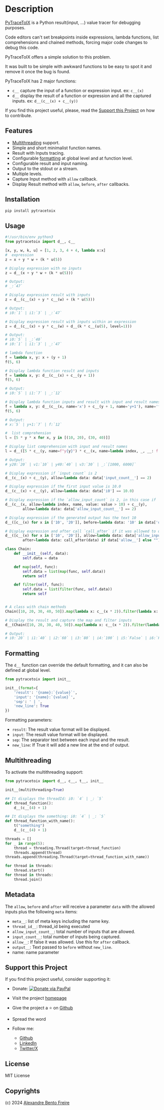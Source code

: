 # Description

[PyTraceToIX](https://www.devtoix.com/en/projects/pytracetoix) is a Python result(input, ...) value tracer for debugging purposes.

Code editors can't set breakpoints inside expressions, lambda functions, list comprehensions and chained methods, forcing major code changes to debug this code.

PyTraceToIX offers a simple solution to this problem.

It was built to be simple with awkward functions to be easy to spot it and remove it once the bug is found.

PyTraceToIX has 2 major functions:
- `c__` capture the input of a function or expression input. ex: `c__(x)`
- `d__` display the result of a function or expression and all the captured inputs. ex: `d__(c__(x) + c__(y))`

If you find this project useful, please, read the [Support this Project](#support-this-project) on how to contribute.

## Features

- [Multithreading](#multithreading) support.
- Simple and short minimalist function names.
- Result with Inputs tracing.
- Configurable [formatting](#formatting) at global level and at function level.
- Configurable result and input naming.
- Output to the stdout or a stream.
- Multiple levels.
- Capture Input method with `allow` callback.
- Display Result method with `allow`, `before`, `after` callbacks.

## Installation

```bash
pip install pytracetoix
```

## Usage

```python
#!/usr/bin/env python3
from pytracetoix import d__, c__

[x, y, w, k, u] = [1, 2, 3, 4 + 4, lambda x:x]
#  expression
z = x + y * w + (k * u(5))

# Display expression with no inputs
z = d__(x + y * w + (k * u(5)))

# Output:
# _:`47`

# Display expression result with inputs
z = d__(c__(x) + y * c__(w) + (k * u(5)))

# Output:
# i0:`1` | i1:`3` | _:`47`

# Display expression result with inputs within an expression
z = d__(c__(x) + y * c__(w) + d__(k * c__(u(5), level=1)))

# Output:
# i0:`5` | _:`40`
# i0:`1` | i1:`3` | _:`47`

# lambda function
f = lambda x, y: x + (y + 1)
f(5, 6)

# Display lambda function result and inputs
f = lambda x, y: d__(c__(x) + c__(y + 1))
f(5, 6)

# Output:
# i0:`5` | i1:`7` | _:`12`

# Display lambda function inputs and result with input and result names
f = lambda x, y: d__(c__(x, name='x') + c__(y + 1, name='y+1'), name='f')
f(5, 6)

# Output:
# x:`5` | y+1:`7` | f:`12`

#  list comprehension
l = [5 * y * x for x, y in [(10, 20), (30, 40)]]

# Display list comprehension with input and result names
l = d__([5 * c__(y, name=f"y{y}") * c__(x, name=lambda index, _, __: f'v{index}') for x, y in [(10, 20), (30, 40)]])

# Output:
# y20:`20` | v1:`10` | y40:`40` | v3:`30` | _:`[1000, 6000]`

# Display expression if `input count` is 2
d__(c__(x) + c__(y), allow=lambda data: data['input_count__'] == 2)

# Display expression if the first input value is 10.0
d__(c__(x) + c__(y), allow=lambda data: data['i0'] == 10.0)

# Display expression if the `allow_input_count` is 2, in this case if `x > 10`
d__(c__(x, allow=lambda index, name, value: value > 10) + c__(y),
        allow=lambda data: data['allow_input_count__'] == 2)

# Display expression if the generated output has the text 10
d__([c__(x) for x in ['10', '20']], before=lambda data: '10' in data['output__'])

# Display expression and after call `call_after` if it was allowed to display
d__([c__(x) for x in ['10', '20']], allow=lambda data: data['allow_input_count__'] == 2,
        after=lambda data: call_after(data) if data['allow__'] else "")

class Chain:
    def __init__(self, data):
        self.data = data

    def map(self, func):
        self.data = list(map(func, self.data))
        return self

    def filter(self, func):
        self.data = list(filter(func, self.data))
        return self


# A class with chain methods
Chain([10, 20, 30, 40, 50]).map(lambda x: c__(x * 2)).filter(lambda x: c__(x > 70))

# Display the result and capture the map and filter inputs
d__(Chain([10, 20, 30, 40, 50]).map(lambda x: c__(x * 2)).filter(lambda x: c__(x > 70)).data)

# Output:
# i0:`20` | i1:`40` | i2:`60` | i3:`80` | i4:`100` | i5:`False` | i6:`False` | i7:`False` | i8:`True` | i9:`True` | _:`[80, 100]`

```

## Formatting

The `d__` function can override the default formatting, and it can also be defined at global level.

```python
from pytracetoix import init__

init__(format={
    'result': '{name}:`{value}`',
    'input': '{name}:`{value}`',
    'sep': ' | ',
    'new_line': True
})
```

Formatting parameters:
- `result`: The result value format will be displayed.
- `input`: The result value format will be displayed.
- `sep`: The separator text between each input and the result.
- `new_line`: If True it will add a new line at the end of output.

## Multithreading

To activate the multithreading support:

```python
from pytracetoix import d__, c__, t__, init__

init__(multithreading=True)

## It displays the threadId: i0: `4` | _: `5`
def thread_function():
    d__(c__(4) + 1)

## It displays the something: i0: `4` | _: `5`
def thread_function_with_name():
    t("something")
    d__(c__(4) + 1)

threads = []
for _ in range(5):
    thread = threading.Thread(target=thread_function)
    threads.append(thread)
threads.append(threading.Thread(target=thread_function_with_name))

for thread in threads:
    thread.start()
for thread in threads:
    thread.join()
```

## Metadata

 The `allow`, `before` and `after` will receive a parameter `data` with the allowed inputs plus the following `meta` items:  

- `meta__`: list of meta keys including the name key.
- `thread_id__`: thread_id being executed
- `allow_input_count__`: total number of inputs that are allowed.
- `input_count__`: total number of inputs being captured.
- `allow__`: If false it was allowed. Use this for `after` callback.
- `output__`: Text passed to `before` without `new_line`.
- name: name parameter

## Support this Project

If you find this project useful, consider supporting it:

- Donate:
[![Donate via PayPal](https://www.paypalobjects.com/webstatic/en_US/i/btn/png/blue-rect-paypal-34px.png)](https://www.paypal.com/donate/?business=MCZDHYSK6TCKJ&no_recurring=0&item_name=Support+Open+Source&currency_code=EUR)

- Visit the project [homepage](https://www.devtoix.com/en/projects/pytracetoix)
- Give the project a ⭐ on [Github](https://github.com/a-bentofreire/pytracetoix)
- Spread the word
- Follow me:
  - [Github](https://github.com/a-bentofreire)
  - [LinkedIn](https://www.linkedin.com/in/abentofreire)
  - [Twitter/X](https://x.com/devtoix)

## License

MIT License

## Copyrights

(c) 2024 [Alexandre Bento Freire](https://www.a-bentofreire.com)
